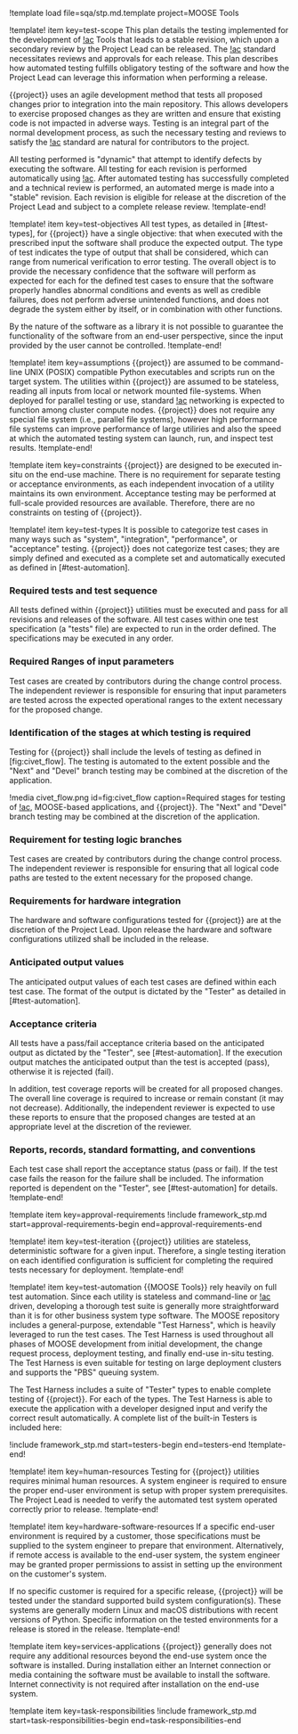 !template load file=sqa/stp.md.template project=MOOSE Tools

!template! item key=test-scope
This plan details the testing implemented for the development of [!ac](MOOSE) Tools that leads to a
stable revision, which upon a secondary review by the Project Lead can be released. The [!ac](NQA-1)
standard necessitates reviews and approvals for each release. This plan describes how automated testing
fulfills obligatory testing of the software and how the Project Lead can leverage this information
when performing a release.

{{project}} uses an agile development method that tests all proposed changes prior to integration into
the main repository. This allows developers to exercise proposed changes as they are written and
ensure that existing code is not impacted in adverse ways. Testing is an integral part of the normal
development process, as such the necessary testing and reviews to satisfy the [!ac](NQA-1) standard
are natural for contributors to the project.

All testing performed is "dynamic" that attempt to identify defects by executing the software. All
testing for each revision is performed automatically using [!ac](CIVET). After automated testing has
successfully completed and a technical review is performed, an automated merge is made into a
"stable" revision. Each revision is eligible for release at the discretion of the Project Lead and
subject to a complete release review.
!template-end!

!template! item key=test-objectives
All test types, as detailed in [#test-types], for {{project}} have a single objective: that when executed
with the prescribed input the software shall produce the expected output. The type of test indicates
the type of output that shall be considered, which can range from numerical verification to error
testing. The overall object is to provide the necessary confidence that the software will perform as
expected for each for the defined test cases to ensure that the software properly handles abnormal
conditions and events as well as credible failures, does not perform adverse unintended functions,
and does not degrade the system either by itself, or in combination with other functions.

By the nature of the software as a library it is not possible to guarantee the functionality
of the software from an end-user perspective, since the input provided by the user cannot be
controlled.
!template-end!

!template! item key=assumptions
{{project}} are assumed to be command-line UNIX (POSIX) compatible Python executables and scripts run on
the target system. The utilities within {{project}} are assumed to be stateless, reading all inputs from
local or network mounted file-systems.  When deployed for parallel testing or use, standard [!ac](MPI)
networking is expected to function among cluster compute nodes. {{project}} does not require any special
file system (i.e., parallel file systems), however high performance file systems can improve performance
of large utiliries and also the speed at which the automated testing system can launch, run, and inspect
test results.
!template-end!

!template item key=constraints
{{project}} are designed to be executed in-situ on the end-use machine. There is no requirement for separate
testing or acceptance environments, as each independent invocation of a utility maintains its own
environment. Acceptance testing may be performed at full-scale provided resources are available.
Therefore, there are no constraints on testing of {{project}}.

!template! item key=test-types
It is possible to categorize test cases in many ways such as "system", "integration", "performance",
or "acceptance" testing. {{project}} does not categorize test cases; they are simply defined and executed
as a complete set and automatically executed as defined in [#test-automation].

### Required tests and test sequence

All tests defined within {{project}} utilities must be executed and pass for all revisions and releases
of the software. All test cases within one test specification (a "tests" file) are expected to run in
the order defined. The specifications may be executed in any order.

### Required Ranges of input parameters

Test cases are created by contributors during the change control process. The independent reviewer
is responsible for ensuring that input parameters are tested across the expected operational ranges
to the extent necessary for the proposed change.

### Identification of the stages at which testing is required

Testing for {{project}} shall include the levels of testing as defined in [fig:civet_flow]. The testing
is automated to the extent possible and the "Next" and "Devel" branch testing may be combined at the
discretion of the application.

!media civet_flow.png id=fig:civet_flow caption=Required stages for testing of [!ac](MOOSE), MOOSE-based
                         applications, and {{project}}. The "Next" and "Devel" branch testing may be combined
                         at the discretion of the application.

### Requirement for testing logic branches

Test cases are created by contributors during the change control process. The independent reviewer is
responsible for ensuring that all logical code paths are tested to the extent necessary for the
proposed change.

### Requirements for hardware integration

The hardware and software configurations tested for {{project}} are at the discretion of the Project Lead.
Upon release the hardware and software configurations utilized shall be included in the release.

### Anticipated output values

The anticipated output values of each test cases are defined within each test case. The format of the
output is dictated by the "Tester" as detailed in [#test-automation].

### Acceptance criteria

All tests have a pass/fail acceptance criteria based on the anticipated output as dictated by the
"Tester", see [#test-automation]. If the execution output matches the anticipated output than the
test is accepted (pass), otherwise it is rejected (fail).

In addition, test coverage reports will be created for all proposed changes. The overall line
coverage is required to increase or remain constant (it may not decrease). Additionally, the
independent reviewer is expected to use these reports to ensure that the proposed changes are
tested at an appropriate level at the discretion of the reviewer.

### Reports, records, standard formatting, and conventions

Each test case shall report the acceptance status (pass or fail). If the test case fails the
reason for the failure shall be included. The information reported is dependent on the "Tester",
see [#test-automation] for details.
!template-end!

!template item key=approval-requirements
!include framework_stp.md start=approval-requirements-begin end=approval-requirements-end

!template! item key=test-iteration
{{project}} utilities are stateless, deterministic software for a given input. Therefore, a single testing
iteration on each identified configuration is sufficient for completing the required tests necessary
for deployment.
!template-end!

!template! item key=test-automation
{{MOOSE Tools}} rely heavily on full test automation. Since each utility is stateless and command-line
or [!ac](GUI) driven, developing a thorough test suite is generally more straightforward than it is
for other business system type software. The MOOSE repository includes a general-purpose, extendable
"Test Harness", which is heavily leveraged to run the test cases. The Test Harness is used throughout
all phases of MOOSE development from initial development, the change request process, deployment testing,
and finally end-use in-situ testing. The Test Harness is even suitable for testing on large deployment
clusters and supports the "PBS" queuing system.

The Test Harness includes a suite of "Tester" types to enable complete testing of {{project}}. For each
of the types. The Test Harness is able to execute the application with a developer designed input and
verify the correct result automatically. A complete list of the built-in Testers is included here:

!include framework_stp.md start=testers-begin end=testers-end
!template-end!

!template! item key=human-resources
Testing for {{project}} utilities requires minimal human resources. A system engineer is required to ensure
the proper end-user environment is setup with proper system prerequisites. The Project Lead is needed
to verify the automated test system operated correctly prior to release.
!template-end!

!template! item key=hardware-software-resources
If a specific end-user environment is required by a customer, those specifications must be
supplied to the system engineer to prepare that environment. Alternatively, if remote
access is available to the end-user system, the system engineer may be granted proper
permissions to assist in setting up the environment on the customer's system.

If no specific customer is required for a specific release, {{project}} will be tested under the standard
supported build system configuration(s). These systems are generally modern Linux and macOS distributions
with recent versions of Python. Specific information on the tested environments for a release is stored
in the release.
!template-end!

!template item key=services-applications
{{project}} generally does not require any additional resources beyond the end-use system once the software
is installed. During installation either an Internet connection or media containing the software must
be available to install the software. Internet connectivity is not required after installation on the
end-use system.

!template item key=task-responsibilities
!include framework_stp.md start=task-responsibilities-begin end=task-responsibilities-end
